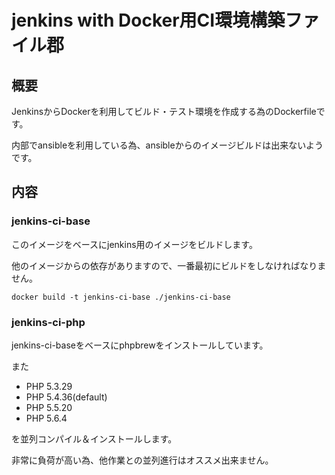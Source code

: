# jenkins with Docker用CI環境構築ファイル郡

## 概要
JenkinsからDockerを利用してビルド・テスト環境を作成する為のDockerfileです。

内部でansibleを利用している為、ansibleからのイメージビルドは出来ないようです。

## 内容

### jenkins-ci-base
このイメージをベースにjenkins用のイメージをビルドします。

他のイメージからの依存がありますので、一番最初にビルドをしなければなりません。

```
docker build -t jenkins-ci-base ./jenkins-ci-base
```

### jenkins-ci-php
jenkins-ci-baseをベースにphpbrewをインストールしています。

また
- PHP 5.3.29
- PHP 5.4.36(default)
- PHP 5.5.20
- PHP 5.6.4

を並列コンパイル＆インストールします。

非常に負荷が高い為、他作業との並列進行はオススメ出来ません。
